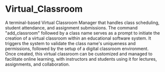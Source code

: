 # Virtual_Classroom
A terminal-based Virtual Classroom Manager that handles class scheduling, student attendance, and assignment submissions.
The command "add_classroom" followed by a class name serves as a prompt to initiate the creation of a virtual classroom within an educational software system. It triggers the system to validate the class name's uniqueness and permissions, followed by the setup of a digital classroom environment. Once created, this virtual classroom can be customized and managed to facilitate online learning, with instructors and students using it for lectures, assignments, and collaboration.
